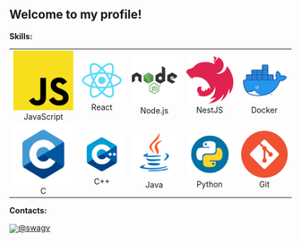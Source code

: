 ## Welcome to my profile!

**Skills:**

<table align="center" min-height="240">
	<tr>
		<td align="center" min-width="100">
			<img src="img/js.png" min-height="70px" min-width="70px">
			JavaScript
		</td>
		<td align="center" min-width="100">
			<img src="img/react.png" min-height="70px" min-width="70px">
			React
		</td>
		<td align="center" min-width="100">
			<img src="img/nodejs.png" min-height="70px" min-width="70px">
			Node.js
		</td>
		<td align="center" min-width="100">
			<img src="img/nestjs.png" min-height="70px" min-width="70px">
			NestJS
		</td>
		<td align="center" min-width="100">
			<img src="img/docker.png" min-height="70px" min-width="70px">
			Docker
		</td>
	</tr>
	<tr>
		<td align="center" min-width="100">
			<img src="img/c.png" min-height="70px" min-width="70px">
			C
		</td>
		<td align="center" min-width="100">
			<img src="img/cpp.png" min-height="70px" min-width="70px">
			C++
		</td>
		<td align="center" min-width="100">
			<img src="img/java.png" min-height="70px" min-width="70px">
			Java
		</td>
		<td align="center" min-width="100">
			<img src="img/python.png" min-height="70px" min-width="70px">
			Python
		</td>
		<td align="center" min-width="100">
			<img src="img/git.png" min-height="70px" min-width="70px">
			Git
		</td>
	</tr>
</table>

**Contacts:**

<img src="https://1000logos.net/wp-content/uploads/2021/04/Telegram-logo.png" width="40px" align="center">[@swagv](https://t.me/swagv)

